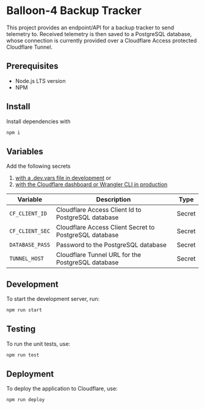 # Balloon-4 Backup Tracker

This project provides an endpoint/API for a backup tracker to send telemetry to. Received telemetry is then saved to a PostgreSQL database, whose connection is currently provided over a Cloudflare Access protected Cloudflare Tunnel.

## Prerequisites

- Node.js LTS version
- NPM

## Install

Install dependencies with

```sh
npm i
```

## Variables

Add the following secrets

1. [with a .dev.vars file in development](https://developers.cloudflare.com/workers/configuration/secrets/#secrets-in-development) or
2. [with the Cloudflare dashboard or Wrangler CLI in production](https://developers.cloudflare.com/workers/configuration/secrets/#secrets-on-deployed-workers)

| Variable          | Description                                            | Type   |
| ----------------- | ------------------------------------------------------ | ------ |
| `CF_CLIENT_ID`  | Cloudflare Access Client Id to PostgreSQL database     | Secret |
| `CF_CLIENT_SEC` | Cloudflare Access Client Secret to PostgreSQL database | Secret |
| `DATABASE_PASS` | Password to the PostgreSQL database                    | Secret |
| `TUNNEL_HOST`   | Cloudflare Tunnel URL for the PostgreSQL database      | Secret |

## Development

To start the development server, run:

```sh
npm run start
```

## Testing

To run the unit tests, use:

```sh
npm run test
```

## Deployment

To deploy the application to Cloudflare, use:

```sh
npm run deploy
```
